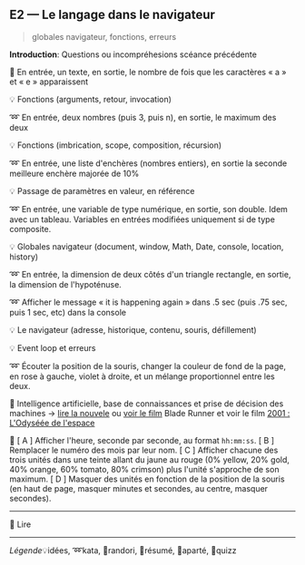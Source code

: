 ## E2 — Le langage dans le navigateur
> globales navigateur, fonctions, erreurs

__Introduction__: Questions ou incompréhesions scéance précédente

:cactus: En entrée, un texte, en sortie, le nombre de fois que les caractères « a » et « e » apparaissent

:bulb: Fonctions (arguments, retour, invocation)

:loop: En entrée, deux nombres (puis 3, puis n), en sortie, le maximum des deux

:bulb: Fonctions (imbrication, scope, composition, récursion)

:loop: En entrée, une liste d'enchères (nombres entiers), en sortie la seconde meilleure enchère majorée de 10%

:bulb: Passage de paramètres en valeur, en référence

:loop: En entrée, une variable de type numérique, en sortie, son double. Idem avec un tableau. Variables en entrées modifiées uniquement si de type composite.

:bulb: Globales navigateur (document, window, Math, Date, console, location, history)

:loop: En entrée, la dimension de deux côtés d'un triangle rectangle, en sortie, la dimension de l'hypoténuse.

:loop: Afficher le message « it is happening again » dans .5 sec (puis .75 sec, puis 1 sec, etc) dans la console

:bulb: Le navigateur (adresse, historique, contenu, souris, défillement)

:bulb: Event loop et erreurs

:loop: Écouter la position de la souris, changer la couleur de fond de la page, en rose à gauche, violet à droite, et un mélange proportionnel entre les deux.

:cookie: Intelligence artificielle, base de connaissances et prise de décision des machines → [lire la nouvele](http://www.senscritique.com/livre/Les_Androides_revent_ils_de_moutons_electriques_Blade_Runner/452029) ou  [voir le film](http://www.senscritique.com/film/Blade_Runner/494050) Blade Runner et voir le film [2001 : L'Odyséée de l'espace](http://www.senscritique.com/film/2001_L_Odyssee_de_l_espace/475251)

:beginner: [ A ] Afficher l'heure, seconde par seconde, au format `hh:mm:ss`. [ B ] Remplacer le numéro des mois par leur nom. [ C ] Afficher chacune des trois unités dans une teinte allant du jaune au rouge (0% yellow, 20% gold, 40% orange, 60% tomato, 80% crimson) plus l'unité s'approche de son maximum. [ D ] Masquer des unités en fonction de la position de la souris (en haut de page, masquer minutes et secondes, au centre, masquer secondes).

---

:closed_book: Lire

---

_Légende_:bulb:idées, :loop:kata, :beginner:randori, :closed_book:résumé, :cookie:aparté, :cactus:quizz
